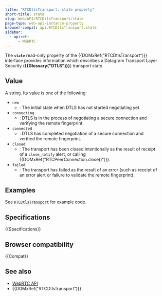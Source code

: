 ```yaml
---
title: "RTCDtlsTransport: state property"
short-title: state
slug: Web/API/RTCDtlsTransport/state
page-type: web-api-instance-property
browser-compat: api.RTCDtlsTransport.state
sidebar:
  - apiref:
      - WebRTC
---
```


The **`state`** read-only property of the
{{DOMxRef("RTCDtlsTransport")}} interface provides information which describes a
Datagram Transport Layer Security (**{{Glossary("DTLS")}}**) transport state.

## Value

A string. Its value is one of the following:

- `new`
  - : The initial state when DTLS has not started negotiating yet.
- `connecting`
  - : DTLS is in the process of negotiating a secure connection and verifying the remote fingerprint.
- `connected`
  - : DTLS has completed negotiation of a secure connection and verified the remote fingerprint.
- `closed`
  - : The transport has been closed intentionally as the result of receipt of a
    `close_notify` alert, or calling {{DOMxRef("RTCPeerConnection.close()")}}.
- `failed`
  - : The transport has failed as the result of an error (such as receipt of an error
    alert or failure to validate the remote fingerprint).

## Examples

See [`RTCDtlsTransport`](/en-US/docs/Web/API/RTCDtlsTransport#examples) for example code.

## Specifications

{{Specifications}}

## Browser compatibility

{{Compat}}

## See also

- [WebRTC API](/en-US/docs/Web/API/WebRTC_API)
- {{DOMxRef("RTCDtlsTransport")}}
